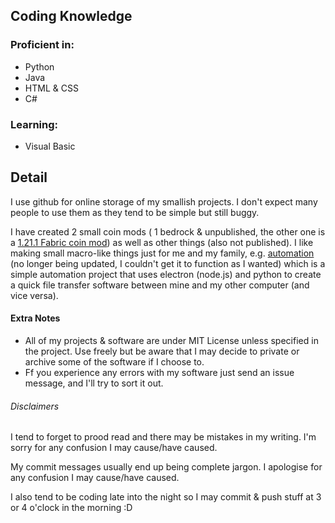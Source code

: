 ## Coding Knowledge

### Proficient in:

- Python
- Java
- HTML & CSS
- C#

### Learning:

- Visual Basic



## Detail

I use github for online storage of my smallish projects. I don't expect many people to use them as they tend to be simple but still buggy.

I have created 2 small coin mods ( 1 bedrock & unpublished, the other one is a [1.21.1 Fabric coin mod](https://github.com/Felix-Galle/coin-mod-1.21.1)) as well as other things (also not published).
I like making small macro-like things just for me and my family, e.g. [automation](https://github.com/Felix-Galle/automation_v2) (no longer being updated, I couldn't get it to function as I wanted) which is a simple automation project that uses electron (node.js) and python to create a quick file transfer software between mine and my other computer (and vice versa). 

#### Extra Notes

- All of my projects & software are under MIT License unless specified in the project. Use freely but be aware that I may decide to private or archive some of the software if I choose to.
- Ff you experience any errors with my software just send an issue message, and I'll try to sort it out.

###### Disclaimers

I tend to forget to prood read and there may be mistakes in my writing. I'm sorry for any confusion I may cause/have caused.

My commit messages usually end up being complete jargon. I apologise for any confusion I may cause/have caused.

I also tend to be coding late into the night so I may commit & push stuff at 3 or 4 o'clock in the morning :D
